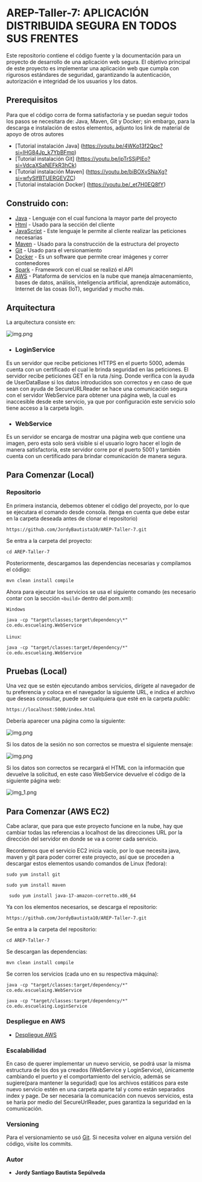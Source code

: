 # AREP-Taller-7: APLICACIÓN DISTRIBUIDA SEGURA EN TODOS SUS FRENTES

Este repositorio contiene el código fuente y la documentación para un proyecto de desarrollo de una aplicación web segura. El objetivo principal de este proyecto es implementar una aplicación web que cumpla con rigurosos estándares de seguridad, garantizando la autenticación, autorización e integridad de los usuarios y los datos.

## Prerequisitos

Para que el código corra de forma satisfactoria y se puedan seguir todos los pasos se necesitara de: Java, Maven, Git y Docker; sin embargo,  para la descarga e instalación de estos elementos, adjunto los link de material de apoyo de otros autores

* [Tutorial instalación Java] (https://youtu.be/4WKo13f2Qpc?si=lHG84Jp_k7YbBFmp)
* [Tutorial instalación Git] (https://youtu.be/jpTrSSjPlEo?si=VdcaXSaNEFkR3hCk)
* [Tutorial instalación Maven] (https://youtu.be/biBOXvSNaXg?si=wfySIfBTUERGEVZC)
* [Tutorial instalación Docker] (https://youtu.be/_et7H0EQ8fY)

## Construido con:

* [Java](http://www.dropwizard.io/1.0.2/docs/) - Lenguaje con el cual funciona la mayor parte del proyecto
* [Html](https://developer.mozilla.org/es/docs/Web/HTML) - Usado para la sección del cliente
* [JavaScript](https://developer.mozilla.org/es/docs/Web/JavaScript) - Este lenguaje le permite al cliente realizar las peticiones necesarias
* [Maven](https://maven.apache.org/) - Usado para la construcción de la estructura del proyecto
* [Git](https://git-scm.com) - Usado para el versionamiento
* [Docker](https://www.docker.com/products/docker-desktop/) - Es un software que permite crear imágenes y correr contenedores
* [Spark](https://mvnrepository.com/artifact/org.apache.spark/spark-core) - Framework con el cual se realizó el API
* [AWS](https://aws.amazon.com/es/) - Plataforma de servicios en la nube que maneja almacenamiento, bases de datos, análisis, inteligencia artificial, aprendizaje automático, Internet de las cosas (IoT), seguridad y mucho más.


## Arquitectura

La arquitectura consiste en: 

![img.png](imagenes/img_1.png)

* ### LoginService
Es un servidor que recibe peticiones HTTPS en el puerto 5000, además cuenta con un certificado el cual le brinda seguridad en las peticiones. El servidor recibe peticiones GET en la ruta /sing. Donde verifica con la ayuda de UserDataBase si los datos introducidos son correctos y en caso de que sean con ayuda de SecureURLReader se hace una comunicación segura con el servidor WebService para obtener una página web, la cual es inaccesible desde este servicio, ya que por configuración este servicio solo tiene acceso a la carpeta login.

* ### WebService
Es un servidor se encarga de mostrar una página web que contiene una imagen, pero esta solo será visible si el usuario logro hacer el login de manera satisfactoria, este servidor corre por el puerto 5001 y también cuenta con un certificado para brindar comunicación de manera segura.

## Para Comenzar (Local)

### Repositorio

En primera instancia, debemos obtener el código del proyecto, por lo que se ejecutara el comando desde consola. (tenga en cuenta que debe estar en la carpeta deseada antes de clonar el repositorio)

~~~
https://github.com/JordyBautista10/AREP-Taller-7.git
~~~

Se entra a la carpeta del proyecto:

~~~
cd AREP-Taller-7
~~~

Posteriormente, descargamos las dependencias necesarias y compilamos el código:

~~~
mvn clean install compile
~~~

Ahora para ejecutar los servicios se usa el siguiente comando (es necesario contar con la sección `<build>` dentro del pom.xml):  

`Windows`
~~~
java -cp "target\classes;target\dependency\*" co.edu.escuelaing.WebService
~~~

`Linux`:
~~~
java -cp "target/classes:target/dependency/*" co.edu.escuelaing.WebService
~~~

## Pruebas (Local)

Una vez que se estén ejecutando ambos servicios, dirígete al navegador de tu preferencia y coloca en el navegador la siguiente URL, e indica el archivo que deseas consultar, puede ser cualquiera que esté en la carpeta _public_:

~~~
https://localhost:5000/index.html
~~~

Debería aparecer una página como la siguiente: 

![img.png](imagenes/img.png)

Si los datos de la sesión no son correctos se muestra el siguiente mensaje:

![img.png](img.png)

Si los datos son correctos se recargará el HTML con la información que devuelve la solicitud, en este caso WebService devuelve el código de la siguiente página web:

![img_1.png](img_1.png)

## Para Comenzar (AWS EC2)

Cabe aclarar, que para que este proyecto funcione en la nube, hay que cambiar todas las referencias a localhost de las direcciones URL por la dirección del servidor en donde se va a correr cada servicio.  

Recordemos que el servicio EC2 inicia vacío, por lo que necesita java, maven y git para poder correr este proyecto, así que se proceden a descargar estos elementos usando comandos de Linux (fedora):

~~~
sudo yum install git
~~~
~~~
sudo yum install maven
~~~
~~~
 sudo yum install java-17-amazon-corretto.x86_64
~~~

Ya con los elementos necesarios, se descarga el repositorio: 

~~~
https://github.com/JordyBautista10/AREP-Taller-7.git
~~~

Se entra a la carpeta del repositorio:

~~~
cd AREP-Taller-7
~~~

Se descargan las dependencias:

~~~
mvn clean install compile
~~~

Se corren los servicios (cada uno en su respectiva máquina):

~~~
java -cp "target/classes:target/dependency/*" co.edu.escuelaing.WebService
~~~

~~~
java -cp "target/classes:target/dependency/*" co.edu.escuelaing.LoginService
~~~
### Despliegue en AWS

* [Despliegue AWS](https://youtu.be/JVqdWfZmDjQ)

### Escalabilidad

En caso de querer implementar un nuevo servicio, se podrá usar la misma estructura de los dos ya creados (WebService y LoginService), únicamente cambiando el puerto y el comportamiento del servicio, además se sugiere(para mantener la seguridad) que los archivos estáticos para este nuevo servicio estén en una carpeta aparte tal y como están separados index y page. De ser necesaria la comunicación con nuevos servicios, esta se haría por medio del SecureUrlReader, pues garantiza la seguridad en la comunicación.

### Versioning

Para el versionamiento se usó [Git](https://git-scm.com). Si necesita volver en alguna versión del código, visite los commits.

### Autor

* **Jordy Santiago Bautista Sepúlveda** 


